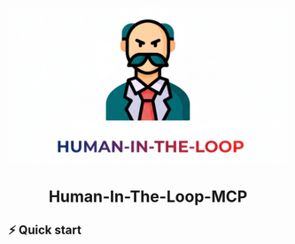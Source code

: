 <div align="center">

![Human In The Loop MCP](assets/logo.png)

# Human-In-The-Loop-MCP

</div>

## ⚡️ Quick start
